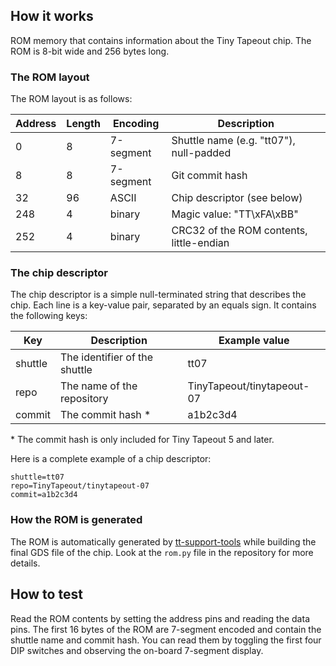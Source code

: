 ## How it works

ROM memory that contains information about the Tiny Tapeout chip. The ROM is 8-bit wide and 256 bytes long.

### The ROM layout

The ROM layout is as follows:

| Address | Length | Encoding  | Description                              |
|---------|--------|-----------|------------------------------------------|
| 0       | 8      | 7-segment | Shuttle name (e.g. "tt07"), null-padded  |
| 8       | 8      | 7-segment | Git commit hash                          |
| 32      | 96     | ASCII     | Chip descriptor (see below)              |
| 248     | 4      | binary    | Magic value: "TT\\xFA\\xBB"              |
| 252     | 4      | binary    | CRC32 of the ROM contents, little-endian |

### The chip descriptor

The chip descriptor is a simple null-terminated string that describes the chip.
Each line is a key-value pair, separated by an equals sign. It contains the following keys:

| Key     | Description                   | Example value              |
|---------|-------------------------------|----------------------------|
| shuttle | The identifier of the shuttle | tt07                       |
| repo    | The name of the repository    | TinyTapeout/tinytapeout-07 |
| commit  | The commit hash \*            | a1b2c3d4                   |

\* The commit hash is only included for Tiny Tapeout 5 and later.

Here is a complete example of a chip descriptor:

```
shuttle=tt07
repo=TinyTapeout/tinytapeout-07
commit=a1b2c3d4
```

### How the ROM is generated

The ROM is automatically generated by [tt-support-tools](https://github.com/TinyTapeout/tt-support-tools) 
while building the final GDS file of the chip. Look at the `rom.py` file in the repository for more details.

## How to test

Read the ROM contents by setting the address pins and reading the data pins. 
The first 16 bytes of the ROM are 7-segment encoded and contain the shuttle name and commit hash.
You can read them by toggling the first four DIP switches and observing the on-board 7-segment display.
